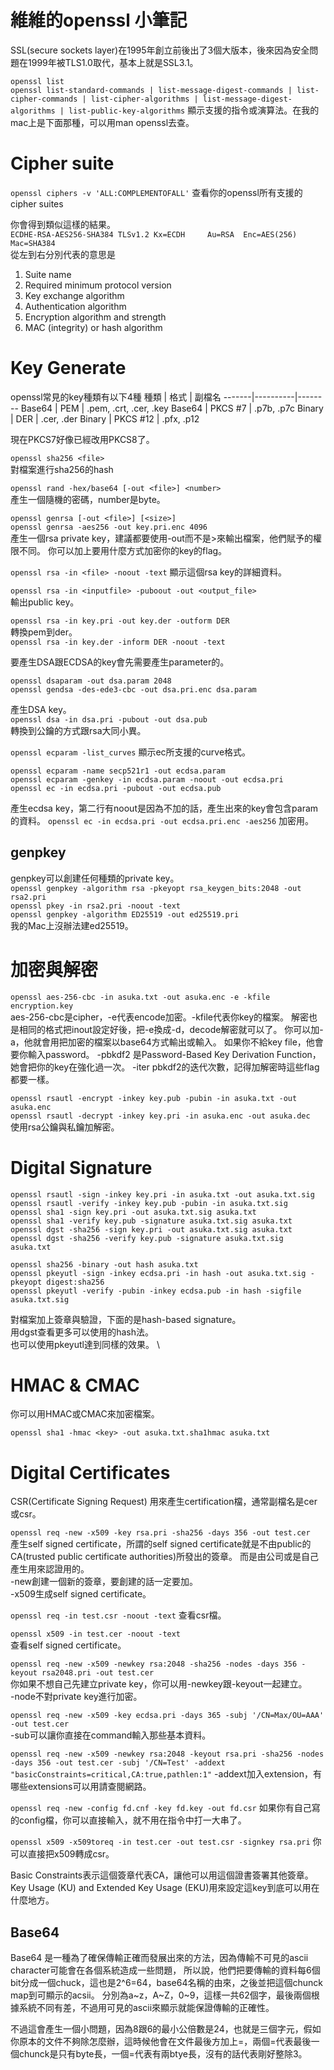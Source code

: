 # 維維的openssl 小筆記

SSL(secure sockets layer)在1995年創立前後出了3個大版本，後來因為安全問題在1999年被TLS1.0取代，基本上就是SSL3.1。

`openssl list` \
`openssl list-standard-commands | list-message-digest-commands | list-cipher-commands | list-cipher-algorithms |
             list-message-digest-algorithms | list-public-key-algorithms`
顯示支援的指令或演算法。在我的mac上是下面那種，可以用man openssl去查。

# Cipher suite
`openssl ciphers -v 'ALL:COMPLEMENTOFALL'`
查看你的openssl所有支援的cipher suites

你會得到類似這樣的結果。 \
`ECDHE-RSA-AES256-SHA384 TLSv1.2 Kx=ECDH     Au=RSA  Enc=AES(256)  Mac=SHA384` \
從左到右分別代表的意思是
1. Suite name
2. Required minimum protocol version
3. Key exchange algorithm
4. Authentication algorithm
5. Encryption algorithm and strength
6. MAC (integrity) or hash algorithm



# Key Generate

openssl常見的key種類有以下4種
種類   | 格式     | 副檔名
-------|----------|--------
Base64 | PEM      | .pem, .crt, .cer, .key
Base64 | PKCS #7  | .p7b, .p7c
Binary | DER      | .cer, .der
Binary | PKCS #12 | .pfx, .p12

現在PKCS7好像已經改用PKCS8了。

`openssl sha256 <file>` \
對檔案進行sha256的hash

`openssl rand -hex/base64 [-out <file>] <number>` \
產生一個隨機的密碼，number是byte。

`openssl genrsa [-out <file>] [<size>]` \
`openssl genrsa -aes256 -out key.pri.enc 4096` \
產生一個rsa private key，建議都要使用-out而不是>來輸出檔案，他們賦予的權限不同。
你可以加上要用什麼方式加密你的key的flag。

`openssl rsa -in <file> -noout -text`
顯示這個rsa key的詳細資料。

`openssl rsa -in <inputfile> -puboout -out <output_file>` \
輸出public key。

`openssl rsa -in key.pri -out key.der -outform DER` \
轉換pem到der。 \
`openssl rsa -in key.der -inform DER -noout -text`

要產生DSA跟ECDSA的key會先需要產生parameter的。

```
openssl dsaparam -out dsa.param 2048
openssl gendsa -des-ede3-cbc -out dsa.pri.enc dsa.param
```
產生DSA key。 \
`openssl dsa -in dsa.pri -pubout -out dsa.pub` \
轉換到公鑰的方式跟rsa大同小異。

`openssl ecparam -list_curves`
顯示ec所支援的curve格式。

```
openssl ecparam -name secp521r1 -out ecdsa.param
openssl ecparam -genkey -in ecdsa.param -noout -out ecdsa.pri
openssl ec -in ecdsa.pri -pubout -out ecdsa.pub
```
產生ecdsa key，第二行有noout是因為不加的話，產生出來的key會包含param的資料。
`openssl ec -in ecdsa.pri -out ecdsa.pri.enc -aes256`
加密用。


## genpkey
genpkey可以創建任何種類的private key。 \
`openssl genpkey -algorithm rsa -pkeyopt rsa_keygen_bits:2048 -out rsa2.pri` \
`openssl pkey -in rsa2.pri -noout -text` \
`openssl genpkey -algorithm ED25519 -out ed25519.pri` \
我的Mac上沒辦法建ed25519。



# 加密與解密
`openssl aes-256-cbc -in asuka.txt -out asuka.enc -e -kfile encryption.key` \
aes-256-cbc是cipher，-e代表encode加密。-kfile代表你key的檔案。
解密也是相同的格式把inout設定好後，把-e換成-d，decode解密就可以了。
你可以加-a，他就會用把加密的檔案以base64方式輸出或輸入。
如果你不給key file，他會要你輸入password。
-pbkdf2 是Password-Based Key Derivation Function，她會把你的key在強化過一次。
-iter pbkdf2的迭代次數，記得加解密時這些flag都要一樣。

`openssl rsautl -encrypt -inkey key.pub -pubin -in asuka.txt -out asuka.enc` \
`openssl rsautl -decrypt -inkey key.pri -in asuka.enc -out asuka.dec` \
使用rsa公鑰與私鑰加解密。




# Digital Signature

```
openssl rsautl -sign -inkey key.pri -in asuka.txt -out asuka.txt.sig
openssl rsautl -verify -inkey key.pub -pubin -in asuka.txt.sig
openssl sha1 -sign key.pri -out asuka.txt.sig asuka.txt
openssl sha1 -verify key.pub -signature asuka.txt.sig asuka.txt
openssl dgst -sha256 -sign key.pri -out asuka.txt.sig asuka.txt
openssl dgst -sha256 -verify key.pub -signature asuka.txt.sig asuka.txt

openssl sha256 -binary -out hash asuka.txt
openssl pkeyutl -sign -inkey ecdsa.pri -in hash -out asuka.txt.sig -pkeyopt digest:sha256
openssl pkeyutl -verify -pubin -inkey ecdsa.pub -in hash -sigfile asuka.txt.sig
```
對檔案加上簽章與驗證，下面的是hash-based signature。 \
用dgst查看更多可以使用的hash法。 \
也可以使用pkeyutl達到同樣的效果。 \


# HMAC & CMAC

你可以用HMAC或CMAC來加密檔案。
```
openssl sha1 -hmac <key> -out asuka.txt.sha1hmac asuka.txt
```


# Digital Certificates
CSR(Certificate Signing Request)
用來產生certification檔，通常副檔名是cer或csr。


`openssl req -new -x509 -key rsa.pri -sha256 -days 356 -out test.cer` \
產生self signed certificate，所謂的self signed certificate就是不由public的CA(trusted public certificate authorities)所發出的簽章。
而是由公司或是自己產生用來認證用的。 \
-new創建一個新的簽章，要創建的話一定要加。 \
-x509生成self signed certificate。

`openssl req -in test.csr -noout -text`
查看csr檔。

`openssl x509 -in test.cer -noout -text` \
查看self signed certificate。

`openssl req -new -x509 -newkey rsa:2048 -sha256 -nodes -days 356 -keyout rsa2048.pri -out test.cer` \
你如果不想自己先建立private key，你可以用-newkey跟-keyout一起建立。 \
-node不對private key進行加密。


`openssl req -new -x509 -key ecdsa.pri -days 365 -subj '/CN=Max/OU=AAA' -out test.cer` \
-sub可以讓你直接在command輸入那些基本資料。


`openssl req -new -x509 -newkey rsa:2048 -keyout rsa.pri -sha256 -nodes -days 356 -out test.cer -subj '/CN=Test' -addext "basicConstraints=critical,CA:true,pathlen:1"`
-addext加入extension，有哪些extensions可以用請查閱網路。

`openssl req -new -config fd.cnf -key fd.key -out fd.csr`
如果你有自己寫的config檔，你可以直接輸入，就不用在指令中打一大串了。

`openssl x509 -x509toreq -in test.cer -out test.csr -signkey rsa.pri`
你可以直接把x509轉成csr。

Basic Constraints表示這個簽章代表CA，讓他可以用這個證書簽署其他簽章。
Key Usage (KU) and Extended Key Usage (EKU)用來設定這key到底可以用在什麼地方。


## Base64
Base64 是一種為了確保傳輸正確而發展出來的方法，因為傳輸不可見的ascii character可能會在各個系統造成一些問題，
所以說，他們把要傳輸的資料每6個bit分成一個chuck，這也是2^6=64，base64名稱的由來，之後並把這個chunck map到可顯示的acsii。
分別為a~z，A~Z，0~9，這樣一共62個字，最後兩個根據系統不同有差，不過用可見的ascii來顯示就能保證傳輸的正確性。

不過這會產生一個小問題，因為8跟6的最小公倍數是24，也就是三個字元，假如你原本的文件不夠除怎麼辦，這時候他會在文件最後方加上=，兩個=代表最後一個chunck是只有byte長，一個=代表有兩btye長，沒有的話代表剛好整除3。




